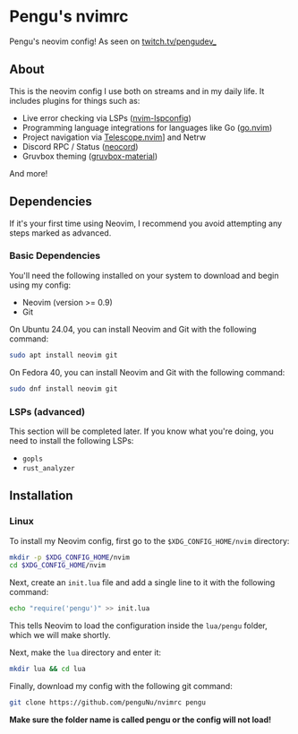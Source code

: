 # Pengu's nvimrc

Pengu's neovim config! As seen on [twitch.tv/pengudev_](https://twitch.tv/pengudev_)

## About

This is the neovim config I use both on streams and in my daily life. It includes plugins for things such as:

- Live error checking via LSPs ([nvim-lspconfig](https://github.com/neovim/nvim-lspconfig))
- Programming language integrations for languages like Go ([go.nvim](https://github.com/ray-x/go.nvim))
- Project navigation via [Telescope.nvim](https://github.com/nvim-telescope/telescope.nvim)] and Netrw
- Discord RPC / Status ([neocord](https://github.com/IogaMaster/neocord))
- Gruvbox theming ([gruvbox-material](https://github.com/sainnhe/gruvbox-material))

And more!

## Dependencies

If it's your first time using Neovim, I recommend you avoid attempting any steps marked as advanced. 

### Basic Dependencies

You'll need the following installed on your system to download and begin using my config:

- Neovim (version >= 0.9)
- Git

On Ubuntu 24.04, you can install Neovim and Git with the following command:

```bash
sudo apt install neovim git
```

On Fedora 40, you can install Neovim and Git with the following command:

```bash
sudo dnf install neovim git
```

### LSPs (advanced)

This section will be completed later. If you know what you're doing, you need to install the following LSPs:

- `gopls`
- `rust_analyzer`

## Installation

### Linux 

To install my Neovim config, first go to the `$XDG_CONFIG_HOME/nvim` directory:

```bash
mkdir -p $XDG_CONFIG_HOME/nvim
cd $XDG_CONFIG_HOME/nvim
```

Next, create an `init.lua` file and add a single line to it with the following command:

```bash
echo "require('pengu')" >> init.lua
```

This tells Neovim to load the configuration inside the `lua/pengu` folder, which we will make shortly.

Next, make the `lua` directory and enter it:

```bash
mkdir lua && cd lua
```

Finally, download my config with the following git command:

```bash
git clone https://github.com/penguNu/nvimrc pengu
```

**Make sure the folder name is called pengu or the config will not load!**
